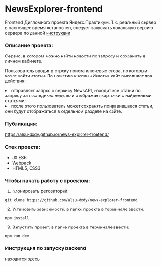 # NewsExplorer-frontend
Frontend Дипломного проекта Яндекс.Практикум. Т.к. реальный сервер в настоящее время остановлен, следует запускать локальную версию сервера по данной [инструкции](https://github.com/alsu-dxdy/news-explorer-api/blob/master/README.md) 

### Описание проекта:
Cервис, в котором можно найти новости по запросу и сохранить в личном кабинете.

Пользователь вводит в строку поиска ключевые слова, по которым хочет найти статьи. По нажатию кнопки «Искать» сайт выполняет два действия:

<li> отправляет запрос к сервису NewsAPI, находит все статьи по запросу за последнюю неделю и отображает карточки с найденными статьями;
<li> после этого пользователь может сохранять понравившиеся статьи, они будут отображаться в отдельном разделе на сайте.

### Публикация:
https://alsu-dxdy.github.io/news-explorer-frontend/

### Стек проекта:
- JS ES6
- Webpack
- HTML5, CSS3

### Чтобы начать работу с проектом:
1) Клонировать репозиторий:
```
git clone https://github.com/alsu-dxdy/news-explorer-frontend
```
2) Установить зависимости: в папке проекта в терминале ввести:
```
npm install
```
3) Запустить проект: в папке проекта в терминале ввести:
```
npm run dev
```

### Инструкция по запуску backend
находится [здесь](https://github.com/alsu-dxdy/news-explorer-api/blob/master/README.md)
